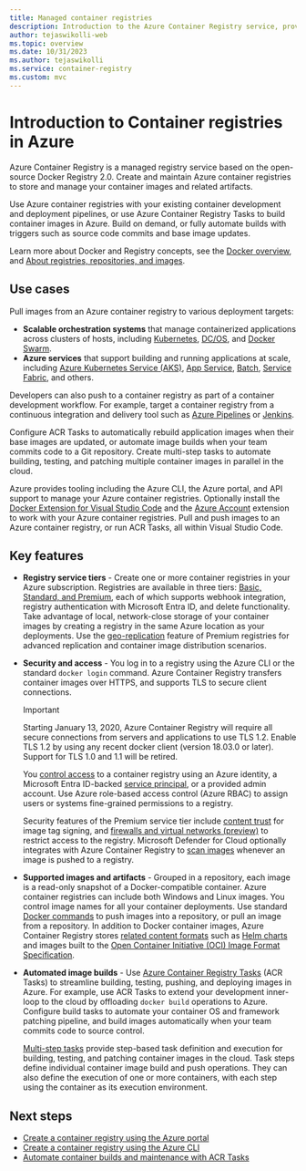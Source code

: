 ```yaml
---
title: Managed container registries
description: Introduction to the Azure Container Registry service, providing cloud-based, managed registries.
author: tejaswikolli-web
ms.topic: overview
ms.date: 10/31/2023
ms.author: tejaswikolli
ms.service: container-registry
ms.custom: mvc
---
```

# Introduction to Container registries in Azure

Azure Container Registry is a managed registry service based on the open-source Docker Registry 2.0. Create and maintain Azure container registries to store and manage your container images and related artifacts.

Use Azure container registries with your existing container development and deployment pipelines, or use Azure Container Registry Tasks to build container images in Azure. Build on demand, or fully automate builds with triggers such as source code commits and base image updates.

Learn more about Docker and Registry concepts, see the [Docker overview](https://docs.docker.com/engine/docker-overview/), and [About registries, repositories, and images](container-registry-concepts.md).

## Use cases

Pull images from an Azure container registry to various deployment targets:

* **Scalable orchestration systems** that manage containerized applications across clusters of hosts, including [Kubernetes](https://kubernetes.io/docs/), [DC/OS](https://docs.mesosphere.com/), and [Docker Swarm](https://docs.docker.com/get-started/swarm-deploy/).
* **Azure services** that support building and running applications at scale, including [Azure Kubernetes Service (AKS)](../aks/index.yml), [App Service](../app-service/index.yml), [Batch](../batch/index.yml), [Service Fabric](../service-fabric/index.yml), and others.

Developers can also push to a container registry as part of a container development workflow. For example, target a container registry from a continuous integration and delivery tool such as [Azure Pipelines](/azure/devops/pipelines/ecosystems/containers/acr-template) or [Jenkins](https://jenkins.io/).

Configure ACR Tasks to automatically rebuild application images when their base images are updated, or automate image builds when your team commits code to a Git repository. Create multi-step tasks to automate building, testing, and patching multiple container images in parallel in the cloud.

Azure provides tooling including the Azure CLI, the Azure portal, and API support to manage your Azure container registries. Optionally install the [Docker Extension for Visual Studio Code](https://code.visualstudio.com/docs/azure/docker) and the [Azure Account](https://marketplace.visualstudio.com/items?itemName=ms-vscode.azure-account) extension to work with your Azure container registries. Pull and push images to an Azure container registry, or run ACR Tasks, all within Visual Studio Code.

## Key features

* **Registry service tiers** - Create one or more container registries in your Azure subscription. Registries are available in three tiers: [Basic, Standard, and Premium](container-registry-skus.md), each of which supports webhook integration, registry authentication with Microsoft Entra ID, and delete functionality. Take advantage of local, network-close storage of your container images by creating a registry in the same Azure location as your deployments. Use the [geo-replication](container-registry-geo-replication.md) feature of Premium registries for advanced replication and container image distribution scenarios. 

* **Security and access** - You log in to a registry using the Azure CLI or the standard `docker login` command. Azure Container Registry transfers container images over HTTPS, and supports TLS to secure client connections. 

  > [!IMPORTANT]
  > Starting January 13, 2020, Azure Container Registry will require all secure connections from servers and applications to use TLS 1.2. Enable TLS 1.2 by using any recent docker client (version 18.03.0 or later). Support for TLS 1.0 and 1.1 will be retired. 

  You [control access](container-registry-authentication.md) to a container registry using an Azure identity, a Microsoft Entra ID-backed [service principal](../active-directory/develop/app-objects-and-service-principals.md), or a provided admin account. Use Azure role-based access control (Azure RBAC) to assign users or systems fine-grained permissions to a registry.

  Security features of the Premium service tier include [content trust](container-registry-content-trust.md) for image tag signing, and [firewalls and virtual networks (preview)](container-registry-vnet.md) to restrict access to the registry. Microsoft Defender for Cloud optionally integrates with Azure Container Registry to [scan images](/azure/container-registry/scan-images-defender) whenever an image is pushed to a registry.

* **Supported images and artifacts** - Grouped in a repository, each image is a read-only snapshot of a Docker-compatible container. Azure container registries can include both Windows and Linux images. You control image names for all your container deployments. Use standard [Docker commands](https://docs.docker.com/engine/reference/commandline/) to push images into a repository, or pull an image from a repository. In addition to Docker container images, Azure Container Registry stores [related content formats](container-registry-image-formats.md) such as [Helm charts](container-registry-helm-repos.md) and images built to the [Open Container Initiative (OCI) Image Format Specification](https://github.com/opencontainers/image-spec/blob/master/spec.md).

* **Automated image builds** - Use [Azure Container Registry Tasks](container-registry-tasks-overview.md) (ACR Tasks) to streamline building, testing, pushing, and deploying images in Azure. For example, use ACR Tasks to extend your development inner-loop to the cloud by offloading `docker build` operations to Azure. Configure build tasks to automate your container OS and framework patching pipeline, and build images automatically when your team commits code to source control.

  [Multi-step tasks](container-registry-tasks-overview.md#multi-step-tasks) provide step-based task definition and execution for building, testing, and patching container images in the cloud. Task steps define individual container image build and push operations. They can also define the execution of one or more containers, with each step using the container as its execution environment.

## Next steps

* [Create a container registry using the Azure portal](container-registry-get-started-portal.md)
* [Create a container registry using the Azure CLI](container-registry-get-started-azure-cli.md)
* [Automate container builds and maintenance with ACR Tasks](container-registry-tasks-overview.md)
